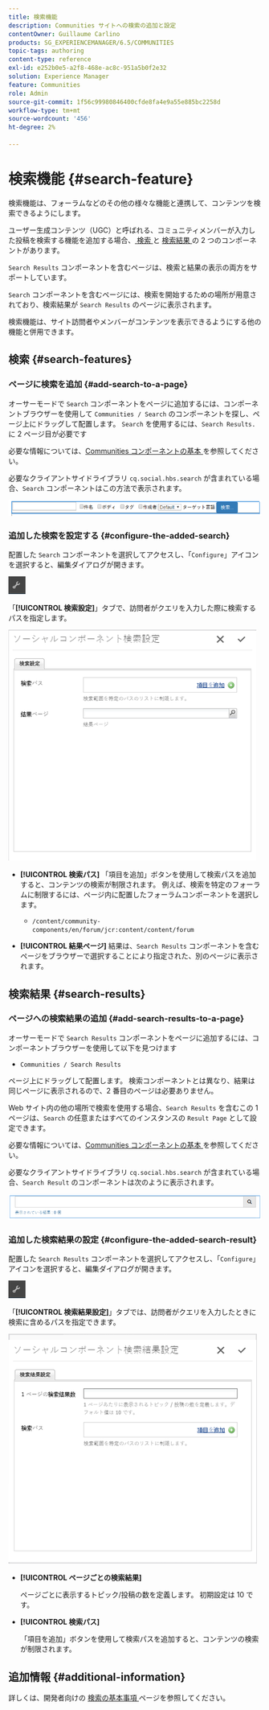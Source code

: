 ```yaml
---
title: 検索機能
description: Communities サイトへの検索の追加と設定
contentOwner: Guillaume Carlino
products: SG_EXPERIENCEMANAGER/6.5/COMMUNITIES
topic-tags: authoring
content-type: reference
exl-id: e252b0e5-a2f8-468e-ac8c-951a5b0f2e32
solution: Experience Manager
feature: Communities
role: Admin
source-git-commit: 1f56c99980846400cfde8fa4e9a55e885bc2258d
workflow-type: tm+mt
source-wordcount: '456'
ht-degree: 2%

---
```


# 検索機能 {#search-feature}

検索機能は、フォーラムなどのその他の様々な機能と連携して、コンテンツを検索できるようにします。

ユーザー生成コンテンツ（UGC）と呼ばれる、コミュニティメンバーが入力した投稿を検索する機能を追加する場合、[ 検索 ](#search) と [ 検索結果 ](#search-results) の 2 つのコンポーネントがあります。

`Search Results` コンポーネントを含むページは、検索と結果の表示の両方をサポートしています。

`Search` コンポーネントを含むページには、検索を開始するための場所が用意されており、検索結果が `Search Results` のページに表示されます。

検索機能は、サイト訪問者やメンバーがコンテンツを表示できるようにする他の機能と併用できます。

## 検索 {#search-features}

### ページに検索を追加 {#add-search-to-a-page}

オーサーモードで `Search` コンポーネントをページに追加するには、コンポーネントブラウザーを使用して `Communities / Search` のコンポーネントを探し、ページ上にドラッグして配置します。 `Search` を使用するには、`Search Results.` に 2 ページ目が必要です

必要な情報については、[Communities コンポーネントの基本 ](basics.md) を参照してください。

必要なクライアントサイドライブラリ `cq.social.hbs.search` が含まれている場合、`Search` コンポーネントはこの方法で表示されます。

![add-search](assets/add-search.png)

### 追加した検索を設定する {#configure-the-added-search}

配置した `Search` コンポーネントを選択してアクセスし、「`Configure`」アイコンを選択すると、編集ダイアログが開きます。

![ 設定 ](assets/configure-new.png)

「**[!UICONTROL 検索設定]**」タブで、訪問者がクエリを入力した際に検索するパスを指定します。

![search-settings](assets/search-settings.png)

* **[!UICONTROL 検索パス]**
「項目を追加」ボタンを使用して検索パスを追加すると、コンテンツの検索が制限されます。 例えば、検索を特定のフォーラムに制限するには、ページ内に配置したフォーラムコンポーネントを選択します。

   * `/content/community-components/en/forum/jcr:content/content/forum`

* **[!UICONTROL 結果ページ]**
結果は、`Search Results` コンポーネントを含むページをブラウザーで選択することにより指定された、別のページに表示されます。

## 検索結果 {#search-results}

### ページへの検索結果の追加 {#add-search-results-to-a-page}

オーサーモードで `Search Results` コンポーネントをページに追加するには、コンポーネントブラウザーを使用して以下を見つけます

* `Communities / Search Results`

ページ上にドラッグして配置します。 検索コンポーネントとは異なり、結果は同じページに表示されるので、2 番目のページは必要ありません。

Web サイト内の他の場所で検索を使用する場合、`Search Results` を含むこの 1 ページは、`Search` の任意またはすべてのインスタンスの `Result Page` として設定できます。

必要な情報については、[Communities コンポーネントの基本 ](basics.md) を参照してください。

必要なクライアントサイドライブラリ `cq.social.hbs.search` が含まれている場合、`Search Result` のコンポーネントは次のように表示されます。

![search-result](assets/search-result1.png)

### 追加した検索結果の設定 {#configure-the-added-search-result}

配置した `Search Results` コンポーネントを選択してアクセスし、「`Configure`」アイコンを選択すると、編集ダイアログが開きます。

![ 設定 ](assets/configure-new.png)

「**[!UICONTROL 検索結果設定]**」タブでは、訪問者がクエリを入力したときに検索に含めるパスを指定できます。

![search-result-settings](assets/search-result-settings.png)

* **[!UICONTROL ページごとの検索結果]**

  ページごとに表示するトピック/投稿の数を定義します。 初期設定は 10 です。

* **[!UICONTROL 検索パス]**

  「項目を追加」ボタンを使用して検索パスを追加すると、コンテンツの検索が制限されます。

## 追加情報 {#additional-information}

詳しくは、開発者向けの [ 検索の基本事項 ](search-implementation.md) ページを参照してください。
